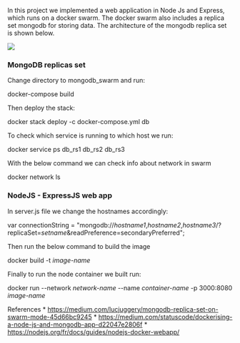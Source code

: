 In this project we implemented a web application in Node Js and Express, which runs on a docker swarm. The docker swarm also includes a replica set mongodb for storing data. The architecture of the mongodb replica set is shown below.

![](https://media.discordapp.net/attachments/646803567747006475/721113347713531934/docker_swarm.jpg)

### MongoDB replicas set

Change directory to mongodb_swarm and run: 

docker-compose build

Then deploy the stack:

docker stack deploy -c docker-compose.yml db

To check which service is running to which host we run:

docker service ps db_rs1 db_rs2 db_rs3

With the below command we can check info about network in swarm

docker network ls


### NodeJS - ExpressJS web app

In server.js file we change the hostnames accordingly:

var connectionString = "mongodb://*hostname1*,*hostname2*,*hostname3*/?replicaSet=*setname*&readPreference=secondaryPreferred";

Then run the below command to build the image

docker build -t *image-name*

Finally to run the node container we built run:

docker run --network *network-name* --name *container-name* -p 3000:8080 *image-name*

References
    * https://medium.com/lucjuggery/mongodb-replica-set-on-swarm-mode-45d66bc9245
    * https://medium.com/statuscode/dockerising-a-node-js-and-mongodb-app-d22047e2806f
    * https://nodejs.org/fr/docs/guides/nodejs-docker-webapp/
